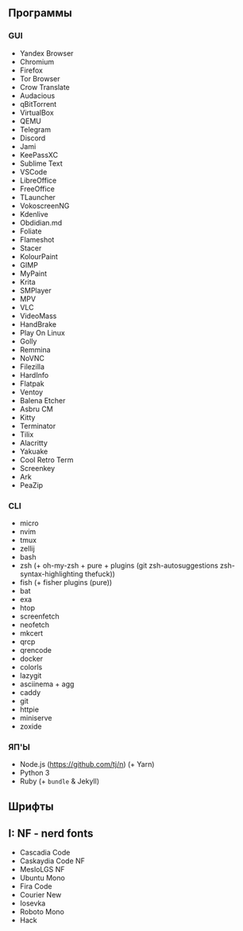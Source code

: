 ## Программы

### GUI

- Yandex Browser
- Chromium
- Firefox
- Tor Browser
- Crow Translate
- Audacious
- qBitTorrent
- VirtualBox
- QEMU
- Telegram
- Discord
- Jami
- KeePassXC
- Sublime Text
- VSCode
- LibreOffice
- FreeOffice
- TLauncher
- VokoscreenNG
- Kdenlive
- Obdidian.md
- Foliate
- Flameshot
- Stacer
- KolourPaint
- GIMP
- MyPaint
- Krita
- SMPlayer
- MPV
- VLC
- VideoMass
- HandBrake
- Play On Linux
- Golly
- Remmina
- NoVNC
- Filezilla
- HardInfo
- Flatpak
- Ventoy
- Balena Etcher
- Asbru CM
- Kitty
- Terminator
- Tilix
- Alacritty
- Yakuake
- Cool Retro Term
- Screenkey
- Ark
- PeaZip

### CLI

- micro
- nvim
- tmux
- zellij
- bash
- zsh (+ oh-my-zsh + pure + plugins (git zsh-autosuggestions zsh-syntax-highlighting thefuck))
- fish (+ fisher plugins (pure))
- bat
- exa
- htop
- screenfetch
- neofetch
- mkcert
- qrcp
- qrencode
- docker
- colorls
- lazygit
- asciinema + agg
- caddy
- git
- httpie
- miniserve
- zoxide

### ЯП'Ы

- Node.js (https://github.com/tj/n) (+ Yarn)
- Python 3
- Ruby (+ `bundle` & Jekyll)

## Шрифты

## I: NF - nerd fonts

- Cascadia Code
- Caskaydia Code NF
- MesloLGS NF
- Ubuntu Mono
- Fira Code
- Courier New
- Iosevka
- Roboto Mono
- Hack

